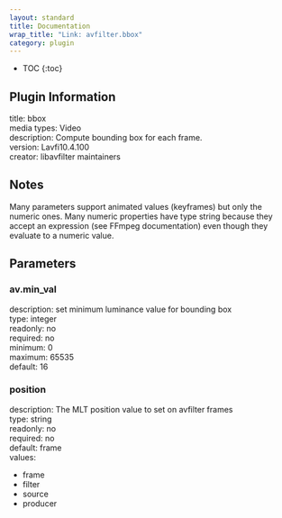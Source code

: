 ```yaml
---
layout: standard
title: Documentation
wrap_title: "Link: avfilter.bbox"
category: plugin
---
```

* TOC
{:toc}

## Plugin Information

title: bbox  
media types:
Video  
description: Compute bounding box for each frame.  
version: Lavfi10.4.100  
creator: libavfilter maintainers  

## Notes

Many parameters support animated values (keyframes) but only the numeric ones. Many numeric properties have type string because they accept an expression (see FFmpeg documentation) even though they evaluate to a numeric value.

## Parameters

### av.min_val

  
description:
set minimum luminance value for bounding box  
type: integer  
readonly: no  
required: no  
minimum: 0  
maximum: 65535  
default: 16  

### position

  
description:
The MLT position value to set on avfilter frames  
type: string  
readonly: no  
required: no  
default: frame  
values:  

* frame
* filter
* source
* producer

